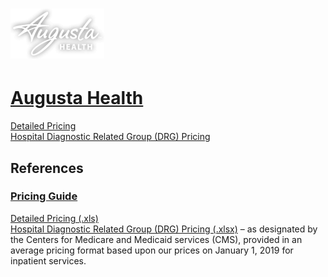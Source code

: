 # ![Augusta Health](https://raw.githubusercontent.com/jalbertbowden/virginia-hospital-costs-open-data/master/img/augusta-health-logo-white.png)  
# [Augusta Health](https://www.augustahealth.com/)  

[Detailed Pricing]()  
[Hospital Diagnostic Related Group (DRG) Pricing]()  

## References  
### [Pricing Guide](https://www.augustahealth.com/business-office/pricing-guide)  
[Detailed Pricing (.xls)](https://www.augustahealth.com/sites/default/files/documents/business-office/cdm-january-2019.xls)  
[Hospital Diagnostic Related Group (DRG) Pricing (.xlsx)](https://www.augustahealth.com/sites/default/files/documents/business-office/drg-january-2019.xlsx) – as designated by the Centers for Medicare and Medicaid services (CMS), provided in an average pricing format based upon our prices on January 1, 2019 for inpatient services.  